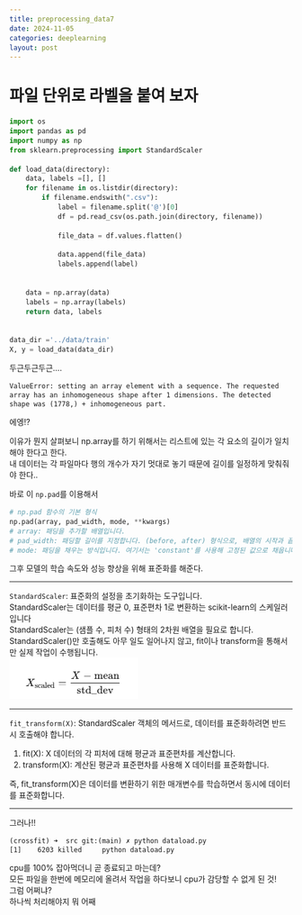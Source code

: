 ```yaml
---
title: preprocessing_data7
date: 2024-11-05
categories: deeplearning
layout: post
---
```

# 파일 단위로 라벨을 붙여 보자
```python
import os
import pandas as pd
import numpy as np
from sklearn.preprocessing import StandardScaler

def load_data(directory):
    data, labels =[], []
    for filename in os.listdir(directory):
        if filename.endswith(".csv"):
            label = filename.split('@')[0]
            df = pd.read_csv(os.path.join(directory, filename))

            file_data = df.values.flatten()
            
            data.append(file_data)
            labels.append(label)
            
    
    data = np.array(data)
    labels = np.array(labels)
    return data, labels


data_dir ='../data/train'
X, y = load_data(data_dir)
```
두근두근두근....  

```
ValueError: setting an array element with a sequence. The requested array has an inhomogeneous shape after 1 dimensions. The detected shape was (1778,) + inhomogeneous part.
```
에엥!?  

이유가 뭔지 살펴보니 np.array를 하기 위해서는 리스트에 있는 각 요소의 길이가 일치해야 한다고 한다.  
내 데이터는 각 파일마다 행의 개수가 자기 멋대로 놓기 때문에 길이를 일정하게 맞춰줘야 한다..  

바로 이 `np.pad`를 이용해서
```python
# np.pad 함수의 기본 형식
np.pad(array, pad_width, mode, **kwargs)
# array: 패딩을 추가할 배열입니다.
# pad_width: 패딩할 길이를 지정합니다. (before, after) 형식으로, 배열의 시작과 끝에 얼마나 패딩을 넣을지 지정합니다.
# mode: 패딩을 채우는 방식입니다. 여기서는 'constant'를 사용해 고정된 값으로 채웁니다.
```
그후 모델의 학습 속도와 성능 향상을 위해 표준화를 해준다.  
<hr>

`StandardScaler`: 표준화의 설정을 초기화하는 도구입니다.   
StandardScaler는 데이터를 평균 0, 표준편차 1로 변환하는 scikit-learn의 스케일러입니다  
StandardScaler는 (샘플 수, 피처 수) 형태의 2차원 배열을 필요로 합니다.  
StandardScaler()만 호출해도 아무 일도 일어나지 않고, fit이나 transform을 통해서만 실제 작업이 수행됩니다.  
![x_scaled](../../assets/hnv/x_scaled.png)

<hr>

`fit_transform(X)`: StandardScaler 객체의 메서드로, 데이터를 표준화하려면 반드시 호출해야 합니다.   
1. fit(X): X 데이터의 각 피처에 대해 평균과 표준편차를 계산합니다.  
2. transform(X): 계산된 평균과 표준편차를 사용해 X 데이터를 표준화합니다.  

즉, fit_transform(X)은 데이터를 변환하기 위한 매개변수를 학습하면서 동시에 데이터를 표준화합니다.  
<hr>

그러나!!
```
(crossfit) ➜  src git:(main) ✗ python dataload.py
[1]    6203 killed     python dataload.py
```
cpu를 100% 잡아먹더니 곧 종료되고 마는데?  
모든 파일을 한번에 메모리에 올려서 작업을 하다보니 cpu가 감당할 수 없게 된 것!  
그럼 어쩌냐?  
하나씩 처리해야지 뭐 어째  

